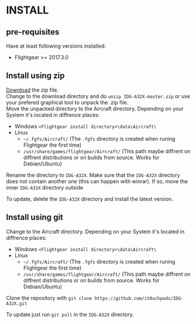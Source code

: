# INSTALL
## pre-requisites
Have at least following versions installed:
* Flightgear >= 2017.3.0

## Install using zip
[Download](https://github.com/it0uchpods/IDG-A32X/archive/master.zip) the zip file.  
Change to the download directory and do `unzip IDG-A32X-master.zip` or use your prefered graphical tool to unpack the .zip file.  
Move the unpacked directory to the Aircraft directory. Depending on your System it's located in diffrence places:  
* Windows `<Flightgear install directory>\data\Aircraft\`
* Linux
  * `~/.fgfs/Aircraft/` (The `.fgfs` directory is created when runing Flightgear the first time)
  * `/usr/share/games/flightgear/Aircraft/` (This path maybe diffrent on diffrent distributions or on builds from source. Works for Debian/Ubuntu)

Rename the directory to `IDG-A32X`.
Make sure that the `IDG-A32X` directory does not contain another one (this can happen with winrar). If so, move the inner `IDG-A32X` directory outside

To update, delete the `IDG-A32X` directory and install the latest version.

## Install using git
Change to the Aircraft directory. Depending on your System it's located in diffrence places:  
* Windows `<Flightgear install directory>\data\Aircraft\`
* Linux 
  * `~/.fgfs/Aircraft/` (The `.fgfs` directory is created when runing Flightgear the first time)
  * `/usr/share/games/flightgear/Aircraft/` (This path maybe diffrent on diffrent distributions or on builds from source. Works for Debian/Ubuntu)
  
  
Clone the repository with `git clone https://github.com/it0uchpods/IDG-A32X.git`

To update just run `git pull` in the `IDG-A32X` directory.
